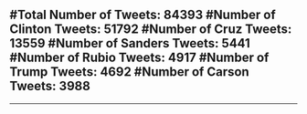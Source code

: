 #Total Number of Tweets: 84393 
#Number of Clinton Tweets: 51792
#Number of Cruz Tweets: 13559
#Number of Sanders Tweets: 5441
#Number of Rubio Tweets: 4917
#Number of Trump Tweets: 4692
#Number of Carson Tweets: 3988
---
---

